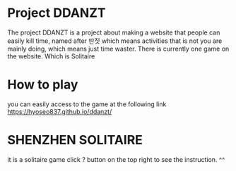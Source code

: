# Project DDANZT
The project DDANZT is a project about making a website that people can easily kill time, named after 딴짓 which means activities that is not you are mainly doing, which means just time waster. There is currently one game on the website. Which is Solitaire

# How to play
you can easily access to the game at the following link
https://hyoseo837.github.io/ddanzt/

# SHENZHEN SOLITAIRE
it is a solitaire game 
click ? button on the top right to see the instruction. ^^
